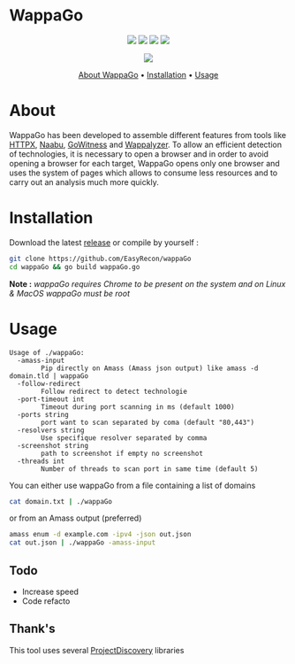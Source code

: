 # WappaGo

<p align="center">  
    <a href="https://opensource.org/licenses/MIT"><img src="https://img.shields.io/badge/license-MIT-_red.svg"></a>  
    <a href="https://github.com/EasyRecon/Hunt3r/issues"><img src="https://img.shields.io/badge/contributions-welcome-brightgreen.svg?style=flat"></a>  
    <a href="https://github.com/EasyRecon/Hunt3r"><img src="https://img.shields.io/badge/release-v0.0.7-informational"></a>
    <a href="https://github.com/easyrecon/wappago/issues" target="_blank"><img src="https://img.shields.io/github/issues/easyrecon/wappago?color=blue" /></a>
</p>

<p align="center">  
    <a href="https://codeclimate.com/github/EasyRecon/wappaGo"><img src="https://codeclimate.com/github/EasyRecon/wappaGo.png"></a>
</p>

<p align="center">
  <a href="#about">About WappaGo</a> •
  <a href="#installation">Installation</a> •
  <a href="#usage">Usage</a>
</p>

# About
WappaGo has been developed to assemble different features from tools like [HTTPX](https://github.com/projectdiscovery/httpx), [Naabu](https://github.com/projectdiscovery/naabu), [GoWitness](https://github.com/sensepost/gowitness) and [Wappalyzer](https://github.com/wappalyzer/wappalyzer).
To allow an efficient detection of technologies, it is necessary to open a browser and in order to avoid opening a browser for each target, WappaGo opens only one browser and uses the system of pages which allows to consume less resources and to carry out an analysis much more quickly.

# Installation

Download the latest [release](https://github.com/EasyRecon/wappaGo/releases)  or compile by yourself :

```bash
git clone https://github.com/EasyRecon/wappaGo
cd wappaGo && go build wappaGo.go
```

**Note :** _wappaGo requires Chrome to be present on the system and on Linux & MacOS wappaGo must be root_

# Usage



```
Usage of ./wappaGo:
  -amass-input
        Pip directly on Amass (Amass json output) like amass -d domain.tld | wappaGo
  -follow-redirect
        Follow redirect to detect technologie
  -port-timeout int
        Timeout during port scanning in ms (default 1000)
  -ports string
        port want to scan separated by coma (default "80,443")
  -resolvers string
        Use specifique resolver separated by comma
  -screenshot string
        path to screenshot if empty no screenshot
  -threads int
        Number of threads to scan port in same time (default 5)

```

You can either use wappaGo from a file containing a list of domains
```bash
cat domain.txt | ./wappaGo
```

or from an Amass output  (preferred)

```bash
amass enum -d example.com -ipv4 -json out.json
cat out.json | ./wappaGo -amass-input
```

## Todo

  - Increase speed
  - Code refacto


## Thank's

This tool uses several [ProjectDiscovery](https://github.com/projectdiscovery) libraries
